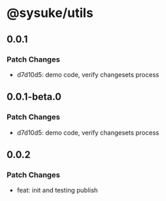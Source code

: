 # @sysuke/utils

## 0.0.1

### Patch Changes

- d7d10d5: demo code, verify changesets process

## 0.0.1-beta.0

### Patch Changes

- d7d10d5: demo code, verify changesets process

## 0.0.2

### Patch Changes

- feat: init and testing publish
